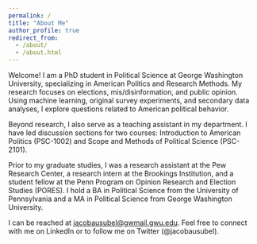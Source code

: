 ```yaml
---
permalink: /
title: "About Me"
author_profile: true
redirect_from: 
  - /about/
  - /about.html
---
```


Welcome! I am a PhD student in Political Science at George Washington University, specializing in American Politics and Research Methods. My research focuses on elections, mis/disinformation, and public opinion. Using machine learning, original survey experiments, and secondary data analyses, I explore questions related to American political behavior.

Beyond research, I also serve as a teaching assistant in my department. I have led discussion sections for two courses: Introduction to American Politics (PSC-1002) and Scope and Methods of Political Science (PSC-2101).

Prior to my graduate studies, I was a research assistant at the Pew Research Center, a research intern at the Brookings Institution, and a student fellow at the Penn Program on Opinion Research and Election Studies (PORES). I hold a BA in Political Science from the University of Pennsylvania and a MA in Political Science from George Washington University.

I can be reached at jacobausubel@gwmail.gwu.edu. Feel free to connect with me on LinkedIn or to follow me on Twitter (@jacobausubel).
